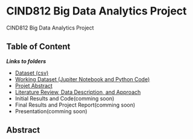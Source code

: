 # CIND812 Big Data Analytics Project
CIND812 Big Data Analytics Project 

## Table of Content
***Links to folders*** <br />
- [Dataset (csv)](https://github.com/stephbois/Big_Data_Analytics_Project/tree/main/project_files/dataset)
- [Working Dataset (Jupiter Notebook and Python Code)]()
- [Projet Abstract](https://github.com/stephbois/Big_Data_Analytics_Project/tree/main/project_files/abstract) <br />
- [Literature Review, Data Description, and Approach](https://github.com/stephbois/Big_Data_Analytics_Project/tree/main/project_files/literature_review) <br />
- Initial Results and Code(comming soon) <br />
- Final Results and Project Report(comming soon) <br />
- Presentation(comming soon) <br />

## Abstract

